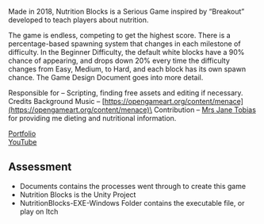 Made in 2018, Nutrition Blocks is a Serious Game inspired by “Breakout” developed to teach players about nutrition.

The game is endless, competing to get the highest score. There is a percentage-based spawning system that changes in each milestone of difficulty. In the Beginner Difficulty, the default white blocks have a 90% chance of appearing, and drops down 20% every time the difficulty changes from Easy, Medium, to Hard, and each block has its own spawn chance. The Game Design Document goes into more detail.

Responsible for – Scripting, finding free assets and editing if necessary.\
Credits Background Music – [https://opengameart.org/content/menace](https://opengameart.org/content/menace)\
Contribution – [Mrs Jane Tobias](https://research-portal.uws.ac.uk/en/persons/jane-tobias) for providing me dieting and nutritional information.

<!-- Screenshots Slideshow -->

[Portfolio](https://yuchingho.com/university/nutrition-blocks-proto)\
[YouTube](https://youtu.be/Yodx6JlPS4Y)

<!-- Code on GitHub, before YouTube -->
<!-- Game Design Document, after YouTube -->

## Assessment
- Documents contains the processes went through to create this game
- Nutrition Blocks is the Unity Project
- NutritionBlocks-EXE-Windows Folder contains the executable file, or play on Itch